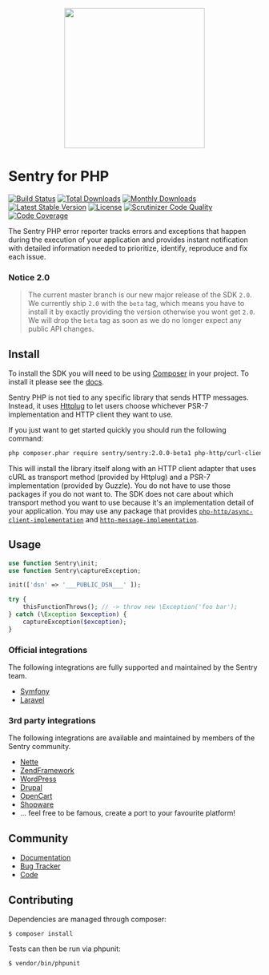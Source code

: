 <p align="center">
    <a href="https://sentry.io" target="_blank" align="center">
        <img src="https://sentry-brand.storage.googleapis.com/sentry-logo-black.png" width="280">
    </a>
</p>

# Sentry for PHP

[![Build Status](https://secure.travis-ci.org/getsentry/sentry-php.png?branch=master)](http://travis-ci.org/getsentry/sentry-php)
[![Total Downloads](https://poser.pugx.org/sentry/sentry/downloads)](https://packagist.org/packages/sentry/sentry)
[![Monthly Downloads](https://poser.pugx.org/sentry/sentry/d/monthly)](https://packagist.org/packages/sentry/sentry)
[![Latest Stable Version](https://poser.pugx.org/sentry/sentry/v/stable)](https://packagist.org/packages/sentry/sentry)
[![License](https://poser.pugx.org/sentry/sentry/license)](https://packagist.org/packages/sentry/sentry)
[![Scrutinizer Code Quality](https://img.shields.io/scrutinizer/g/getsentry/sentry-php/master.svg)](https://scrutinizer-ci.com/g/getsentry/sentry-php/)
[![Code Coverage](https://img.shields.io/scrutinizer/coverage/g/getsentry/sentry-php/master.svg)](https://scrutinizer-ci.com/g/getsentry/sentry-php/)

The Sentry PHP error reporter tracks errors and exceptions that happen during the
execution of your application and provides instant notification with detailed
information needed to prioritize, identify, reproduce and fix each issue.

### Notice 2.0

> The current master branch is our new major release of the SDK `2.0`.
> We currently ship `2.0` with the `beta` tag, which means you have to install it by exactly providing the version otherwise you wont get `2.0`. We will drop the `beta` tag as soon as we do no longer expect any public API changes.

## Install

To install the SDK you will need to be using [Composer]([https://getcomposer.org/)
in your project. To install it please see the [docs](https://getcomposer.org/download/).

Sentry PHP is not tied to any specific library that sends HTTP messages. Instead,
it uses [Httplug](https://github.com/php-http/httplug) to let users choose whichever
PSR-7 implementation and HTTP client they want to use.

If you just want to get started quickly you should run the following command:

```bash
php composer.phar require sentry/sentry:2.0.0-beta1 php-http/curl-client guzzlehttp/psr7
```

This will install the library itself along with an HTTP client adapter that uses
cURL as transport method (provided by Httplug) and a PSR-7 implementation
(provided by Guzzle). You do not have to use those packages if you do not want to.
The SDK does not care about which transport method you want to use because it's
an implementation detail of your application. You may use any package that provides
[`php-http/async-client-implementation`](https://packagist.org/providers/php-http/async-client-implementation)
and [`http-message-implementation`](https://packagist.org/providers/psr/http-message-implementation).

## Usage

```php
use function Sentry\init;
use function Sentry\captureException;

init(['dsn' => '___PUBLIC_DSN___' ]);

try {
    thisFunctionThrows(); // -> throw new \Exception('foo bar');
} catch (\Exception $exception) {
    captureException($exception);
}
```

### Official integrations

The following integrations are fully supported and maintained by the Sentry team.

- [Symfony](https://github.com/getsentry/sentry-symfony)
- [Laravel](https://github.com/getsentry/sentry-laravel)

### 3rd party integrations

The following integrations are available and maintained by members of the Sentry community.

- [Nette](https://github.com/Salamek/raven-nette)
- [ZendFramework](https://github.com/facile-it/sentry-module)
- [WordPress](https://wordpress.org/plugins/wp-sentry-integration/)
- [Drupal](https://www.drupal.org/project/raven)
- [OpenCart](https://github.com/BurdaPraha/oc_sentry)
- [Shopware](https://github.com/1drop/shopware-sentry)
- ... feel free to be famous, create a port to your favourite platform!

## Community

- [Documentation](https://docs.sentry.io/error-reporting/quickstart/?platform=php)
- [Bug Tracker](http://github.com/getsentry/sentry-php/issues)
- [Code](http://github.com/getsentry/sentry-php)

## Contributing

Dependencies are managed through composer:

```
$ composer install
```

Tests can then be run via phpunit:

```
$ vendor/bin/phpunit
```
